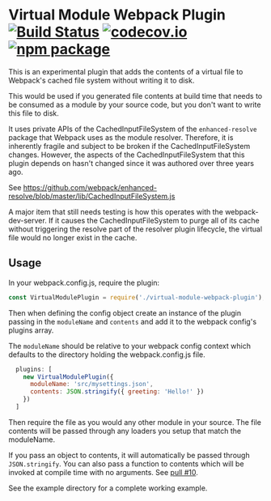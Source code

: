 # Virtual Module Webpack Plugin [![Build Status](https://travis-ci.org/rmarscher/virtual-module-webpack-plugin.svg?branch=master)](https://travis-ci.org/rmarscher/virtual-module-webpack-plugin) [![codecov.io](https://codecov.io/github/rmarscher/virtual-module-webpack-plugin/coverage.svg?branch=master)](https://codecov.io/github/rmarscher/virtual-module-webpack-plugin?branch=master) [![npm package](https://badge.fury.io/js/virtual-module-webpack-plugin.svg)](https://www.npmjs.com/package/virtual-module-webpack-plugin)

This is an experimental plugin that adds the contents of a virtual file to
Webpack's cached file system without writing it to disk.

This would be used if you generated file contents at build time that needs to
be consumed as a module by your source code, but you don't want to write this
file to disk.

It uses private APIs of the CachedInputFileSystem of the `enhanced-resolve`
package that Webpack uses as the module resolver. Therefore, it is inherently
fragile and subject to be broken if the CachedInputFileSystem changes. However,
the aspects of the CachedInputFileSystem that this plugin depends on hasn't
changed since it was authored over three years ago.

See https://github.com/webpack/enhanced-resolve/blob/master/lib/CachedInputFileSystem.js

A major item that still needs testing is how this operates with the
webpack-dev-server. If it causes the CachedInputFileSystem to purge all of its
cache without triggering the resolve part of the resolver plugin lifecycle,
the virtual file would no longer exist in the cache.

## Usage

In your webpack.config.js, require the plugin:

```js
const VirtualModulePlugin = require('./virtual-module-webpack-plugin');
```

Then when defining the config object create an instance of the plugin
passing in the `moduleName` and `contents` and add it to the webpack
config's plugins array.

The `moduleName` should be relative to your webpack config context
which defaults to the directory holding the webpack.config.js file.

```js
  plugins: [
    new VirtualModulePlugin({
      moduleName: 'src/mysettings.json',
      contents: JSON.stringify({ greeting: 'Hello!' })
    })
  ]
```

Then require the file as you would any other module in your source.
The file contents will be passed through any loaders you setup
that match the moduleName.

If you pass an object to contents, it will automatically be passed through
`JSON.stringify`. You can also pass a function to contents which will be
invoked at compile time with no arguments. See [pull #10](https://github.com/rmarscher/virtual-module-webpack-plugin/pull/10).

See the example directory for a complete working example.
